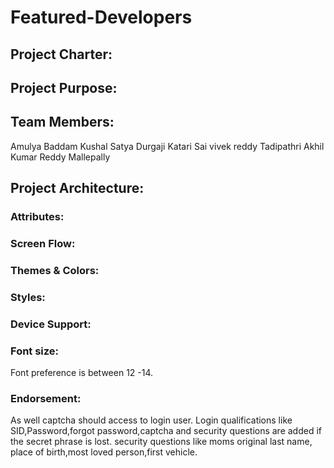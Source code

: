 # Featured-Developers
## Project Charter:
## Project Purpose:
## Team Members:
 Amulya Baddam
 Kushal Satya Durgaji Katari
 Sai vivek reddy Tadipathri
 Akhil Kumar Reddy Mallepally
## Project Architecture:
### Attributes:
### Screen Flow:
### Themes & Colors:
### Styles:
### Device Support:
### Font size: 
Font preference  is between 12 -14.
### Endorsement: 
As well captcha should access to login user.
Login qualifications like SID,Password,forgot password,captcha and security questions are added if the secret phrase is lost.
security questions like moms original last name, place of birth,most loved person,first vehicle.

